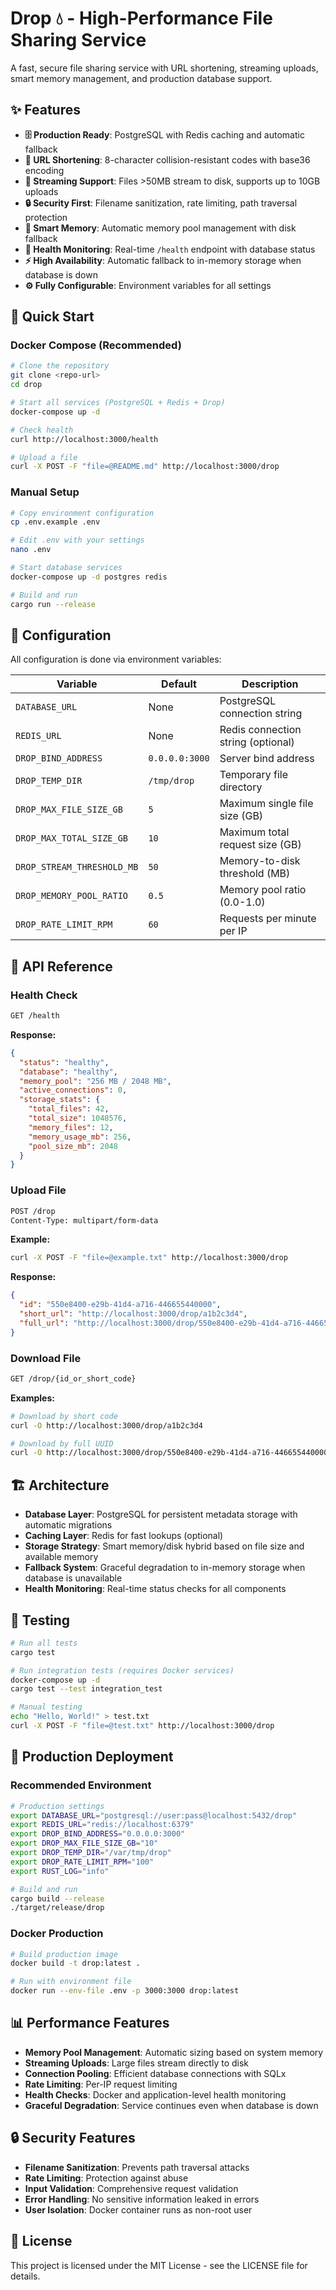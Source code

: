 # Drop 💧 - High-Performance File Sharing Service

A fast, secure file sharing service with URL shortening, streaming uploads, smart memory management, and production database support.

## ✨ Features

- **🗄️ Production Ready**: PostgreSQL with Redis caching and automatic fallback
- **🔗 URL Shortening**: 8-character collision-resistant codes with base36 encoding
- **📡 Streaming Support**: Files >50MB stream to disk, supports up to 10GB uploads
- **🔒 Security First**: Filename sanitization, rate limiting, path traversal protection
- **🧠 Smart Memory**: Automatic memory pool management with disk fallback
- **💚 Health Monitoring**: Real-time `/health` endpoint with database status
- **⚡ High Availability**: Automatic fallback to in-memory storage when database is down
- **⚙️ Fully Configurable**: Environment variables for all settings

## 🚀 Quick Start

### Docker Compose (Recommended)

```bash
# Clone the repository
git clone <repo-url>
cd drop

# Start all services (PostgreSQL + Redis + Drop)
docker-compose up -d

# Check health
curl http://localhost:3000/health

# Upload a file
curl -X POST -F "file=@README.md" http://localhost:3000/drop
```

### Manual Setup

```bash
# Copy environment configuration
cp .env.example .env

# Edit .env with your settings
nano .env

# Start database services
docker-compose up -d postgres redis

# Build and run
cargo run --release
```

## 🔧 Configuration

All configuration is done via environment variables:

| Variable | Default | Description |
|----------|---------|-------------|
| `DATABASE_URL` | None | PostgreSQL connection string |
| `REDIS_URL` | None | Redis connection string (optional) |
| `DROP_BIND_ADDRESS` | `0.0.0.0:3000` | Server bind address |
| `DROP_TEMP_DIR` | `/tmp/drop` | Temporary file directory |
| `DROP_MAX_FILE_SIZE_GB` | `5` | Maximum single file size (GB) |
| `DROP_MAX_TOTAL_SIZE_GB` | `10` | Maximum total request size (GB) |
| `DROP_STREAM_THRESHOLD_MB` | `50` | Memory-to-disk threshold (MB) |
| `DROP_MEMORY_POOL_RATIO` | `0.5` | Memory pool ratio (0.0-1.0) |
| `DROP_RATE_LIMIT_RPM` | `60` | Requests per minute per IP |

## 📡 API Reference

### Health Check
```bash
GET /health
```

**Response:**
```json
{
  "status": "healthy",
  "database": "healthy",
  "memory_pool": "256 MB / 2048 MB",
  "active_connections": 0,
  "storage_stats": {
    "total_files": 42,
    "total_size": 1048576,
    "memory_files": 12,
    "memory_usage_mb": 256,
    "pool_size_mb": 2048
  }
}
```

### Upload File
```bash
POST /drop
Content-Type: multipart/form-data
```

**Example:**
```bash
curl -X POST -F "file=@example.txt" http://localhost:3000/drop
```

**Response:**
```json
{
  "id": "550e8400-e29b-41d4-a716-446655440000",
  "short_url": "http://localhost:3000/drop/a1b2c3d4",
  "full_url": "http://localhost:3000/drop/550e8400-e29b-41d4-a716-446655440000"
}
```

### Download File
```bash
GET /drop/{id_or_short_code}
```

**Examples:**
```bash
# Download by short code
curl -O http://localhost:3000/drop/a1b2c3d4

# Download by full UUID
curl -O http://localhost:3000/drop/550e8400-e29b-41d4-a716-446655440000
```

## 🏗️ Architecture

- **Database Layer**: PostgreSQL for persistent metadata storage with automatic migrations
- **Caching Layer**: Redis for fast lookups (optional)
- **Storage Strategy**: Smart memory/disk hybrid based on file size and available memory
- **Fallback System**: Graceful degradation to in-memory storage when database is unavailable
- **Health Monitoring**: Real-time status checks for all components

## 🧪 Testing

```bash
# Run all tests
cargo test

# Run integration tests (requires Docker services)
docker-compose up -d
cargo test --test integration_test

# Manual testing
echo "Hello, World!" > test.txt
curl -X POST -F "file=@test.txt" http://localhost:3000/drop
```

## 🚀 Production Deployment

### Recommended Environment
```bash
# Production settings
export DATABASE_URL="postgresql://user:pass@localhost:5432/drop"
export REDIS_URL="redis://localhost:6379"
export DROP_BIND_ADDRESS="0.0.0.0:3000"
export DROP_MAX_FILE_SIZE_GB="10"
export DROP_TEMP_DIR="/var/tmp/drop"
export DROP_RATE_LIMIT_RPM="100"
export RUST_LOG="info"

# Build and run
cargo build --release
./target/release/drop
```

### Docker Production
```bash
# Build production image
docker build -t drop:latest .

# Run with environment file
docker run --env-file .env -p 3000:3000 drop:latest
```

## 📊 Performance Features

- **Memory Pool Management**: Automatic sizing based on system memory
- **Streaming Uploads**: Large files stream directly to disk
- **Connection Pooling**: Efficient database connections with SQLx
- **Rate Limiting**: Per-IP request limiting
- **Health Checks**: Docker and application-level health monitoring
- **Graceful Degradation**: Service continues even when database is down

## 🔒 Security Features

- **Filename Sanitization**: Prevents path traversal attacks
- **Rate Limiting**: Protection against abuse
- **Input Validation**: Comprehensive request validation
- **Error Handling**: No sensitive information leaked in errors
- **User Isolation**: Docker container runs as non-root user

## 📝 License

This project is licensed under the MIT License - see the LICENSE file for details.
